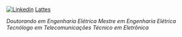 <!---
- 👋 Hi, I’m @ferreirad08
- 👀 I’m interested in ...
- 🌱 I’m currently learning ...
- 💞️ I’m looking to collaborate on ...
- 📫 How to reach me ...


ferreirad08/ferreirad08 is a ✨ special ✨ repository because its `README.md` (this file) appears on your GitHub profile.
You can click the Preview link to take a look at your changes.
--->
[![Linkedin](https://img.shields.io/badge/LinkedIn-%230077B5.svg?&logo=linkedin&logoColor=white)](https://www.linkedin.com/in/david-f-3a918ba5)
[Lattes](http://lattes.cnpq.br/3863655668683045)

_Doutorando em Engenharia Elétrica_
_Mestre em Engenharia Elétrica_
_Tecnólogo em Telecomunicações_
_Técnico em Eletrônica_
